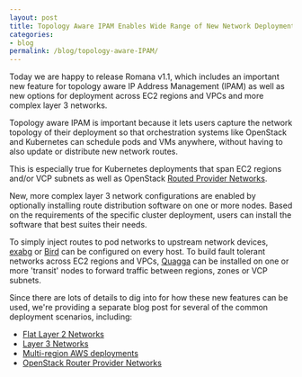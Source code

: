 ```yaml
---
layout: post
title: Topology Aware IPAM Enables Wide Range of New Network Deployments 
categories:
- blog
permalink: /blog/topology-aware-IPAM/
---
```


Today we are happy to release Romana v1.1, which includes an important new feature for topology aware IP Address Management (IPAM) as well as new options for deployment across EC2 regions and VPCs and more complex layer 3 networks.

Topology aware IPAM is important because it lets users capture the network topology of their deployment so that orchestration systems like OpenStack and Kubernetes can schedule pods and VMs anywhere, without having to also update or distribute new network routes. 

This is especially true for Kubernetes deployments that span EC2 regions and/or VCP subnets as well as OpenStack [Routed Provider Networks](https://docs.openstack.org/ocata/networking-guide/config-routed-networks.html).

New, more complex layer 3 network configurations are enabled by optionally installing route distribution software on one or more nodes. Based on the requirements of the specific cluster deployment, users can install the software that best suites their needs. 

To simply inject routes to pod networks to upstream network devices, [exabg](https://github.com/Exa-Networks/exabgp/wiki) or [Bird]( http://bird.network.cz/) can be configured on every host. To build fault tolerant networks across EC2 regions and VPCs, [Quagga](http://www.nongnu.org/quagga/) can be installed on one or more 'transit' nodes to forward traffic between regions, zones or VCP subnets.

Since there are lots of details to dig into for how these new features can be used, we're providing a separate blog post for several of the common deployment scenarios, including:

* [Flat Layer 2 Networks](/blog/layer-2-networks/)
* [Layer 3 Networks](/blog/layer-3-networks/)
* [Multi-region AWS deployments](/blog/multi-region-networks/)
* [OpenStack Router Provider Networks](/blog/routed-provider-networks/)

 
